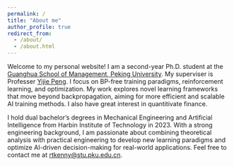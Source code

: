 ```yaml
---
permalink: /
title: "About me"
author_profile: true
redirect_from: 
  - /about/
  - /about.html
---
```


Welcome to my personal website! I am a second-year Ph.D. student at the [Guanghua School of Management, Peking University](https://www.gsm.pku.edu.cn/). My superviser is Professer [Yijie Peng](https://www.gsm.pku.edu.cn/faculty/pengyijie/). I focus on BP-free training paradigms, reinforcement learning, and optimization. My work explores novel learning frameworks that move beyond backpropagation, aiming for more efficient and scalable AI training methods. I also have great interest in quantitivate finance.

I hold dual bachelor’s degrees in Mechanical Engineering and Artificial Intelligence from Harbin Institute of Technology in 2023. With a strong engineering background, I am passionate about combining theoretical analysis with practical engineering to develop new learning paradigms and optimize AI-driven decision-making for real-world applications. Feel free to contact me at [rtkenny@stu.pku.edu.cn](mailto:rtkenny@stu.pku.edu.cn).

